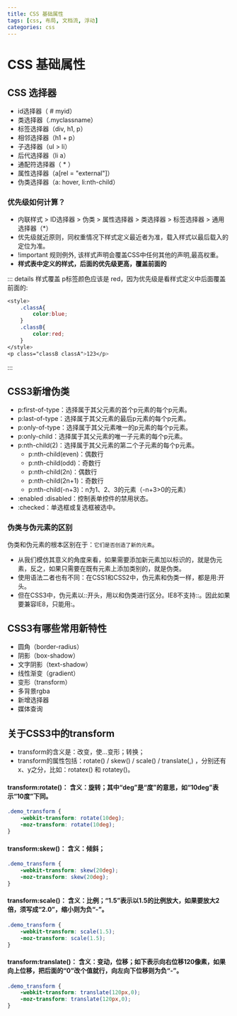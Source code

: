 ```yaml
---
title: CSS 基础属性
tags: [css, 布局, 文档流, 浮动]
categories: css
---
```


# CSS 基础属性

## CSS 选择器
- id选择器（ # myid）
- 类选择器（.myclassname）
- 标签选择器（div, h1, p）
- 相邻选择器（h1 + p）
- 子选择器（ul > li）
- 后代选择器（li a）
- 通配符选择器（ * ）
- 属性选择器（a[rel = "external"]）
- 伪类选择器（a: hover, li:nth-child）

### 优先级如何计算？
- 内联样式 > ID选择器 > 伪类 > 属性选择器 > 类选择器 > 标签选择器 > 通用选择器（*）
- 优先级就近原则，同权重情况下样式定义最近者为准，载入样式以最后载入的定位为准。
- !important 规则例外, 该样式声明会覆盖CSS中任何其他的声明,最高权重。
- **样式表中定义的样式，后面的优先级更高，覆盖前面的**

::: details 样式覆盖
p标签颜色应该是 red，因为优先级是看样式定义中后面覆盖前面的:
```css
<style>
	.classA{
        color:blue;
	}
	.classB{
        color:red;
	}
</style>
<p class="classB classA">123</p>
```
:::

## CSS3新增伪类
- p:first-of-type：选择属于其父元素的首个p元素的每个p元素。
- p:last-of-type：选择属于其父元素的最后p元素的每个p元素。
- p:only-of-type：选择属于其父元素唯一的p元素的每个p元素。
- p:only-child：选择属于其父元素的唯一子元素的每个p元素。
- p:nth-child(2)：选择属于其父元素的第二个子元素的每个p元素。
    - p:nth-child(even)：偶数行
    - p:nth-child(odd)：奇数行
    - p:nth-child(2n)：偶数行
    - p:nth-child(2n+1)：奇数行
    - p:nth-child(-n+3)：n为1、2、3的元素（-n+3>0的元素）
- :enabled :disabled：控制表单控件的禁用状态。
- :checked：单选框或复选框被选中。

### 伪类与伪元素的区别
伪类和伪元素的根本区别在于：`它们是否创造了新的元素`。
- 从我们模仿其意义的角度来看，如果需要添加新元素加以标识的，就是伪元素，反之，如果只需要在既有元素上添加类别的，就是伪类。
- 使用语法二者也有不同：在CSS1和CSS2中，伪元素和伪类一样，都是用:开头。
- 但在CSS3中，伪元素以::开头，用以和伪类进行区分。IE8不支持::。因此如果要兼容IE8，只能用:。

## CSS3有哪些常用新特性
- 圆角（border-radius）
- 阴影（box-shadow）
- 文字阴影（text-shadow）
- 线性渐变（gradient）
- 变形（transform）
- 多背景rgba
- 新增选择器
- 媒体查询

## 关于CSS3中的transform
- transform的含义是：改变，使…变形；转换；
- transform的属性包括：rotate() / skew() / scale() / translate(,) ，分别还有x、y之分，比如：rotatex() 和 rotatey()。

#### transform:rotate()： 含义：旋转；其中“deg”是“度”的意思，如“10deg”表示“10度”下同。
```css
.demo_transform {
	-webkit-transform: rotate(10deg);
    -moz-transform: rotate(10deg);
}
```
#### transform:skew()： 含义：倾斜；
```css
.demo_transform {
	-webkit-transform: skew(20deg);
    -moz-transform: skew(20deg);
}
```
#### transform:scale()： 含义：比例；“1.5”表示以1.5的比例放大，如果要放大2倍，须写成“2.0”，缩小则为负“-”。
```css
.demo_transform {
	-webkit-transform: scale(1.5);
    -moz-transform: scale(1.5);
}
```
#### transform:translate()： 含义：变动，位移；如下表示向右位移120像素，如果向上位移，把后面的“0”改个值就行，向左向下位移则为负“-”。
```css
.demo_transform {
	-webkit-transform: translate(120px,0);
    -moz-transform: translate(120px,0);
}
```



